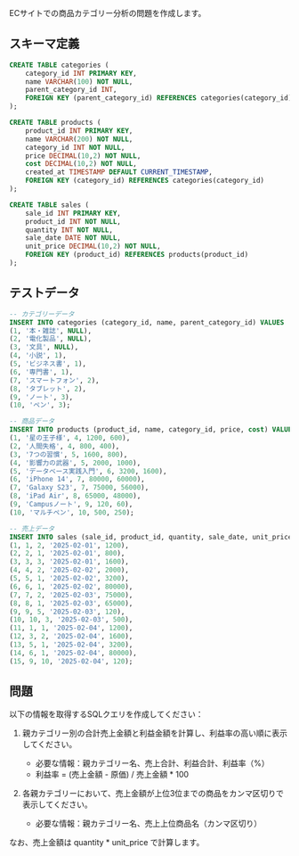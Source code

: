 ECサイトでの商品カテゴリー分析の問題を作成します。

## スキーマ定義
```sql
CREATE TABLE categories (
    category_id INT PRIMARY KEY,
    name VARCHAR(100) NOT NULL,
    parent_category_id INT,
    FOREIGN KEY (parent_category_id) REFERENCES categories(category_id)
);

CREATE TABLE products (
    product_id INT PRIMARY KEY,
    name VARCHAR(200) NOT NULL,
    category_id INT NOT NULL,
    price DECIMAL(10,2) NOT NULL,
    cost DECIMAL(10,2) NOT NULL,
    created_at TIMESTAMP DEFAULT CURRENT_TIMESTAMP,
    FOREIGN KEY (category_id) REFERENCES categories(category_id)
);

CREATE TABLE sales (
    sale_id INT PRIMARY KEY,
    product_id INT NOT NULL,
    quantity INT NOT NULL,
    sale_date DATE NOT NULL,
    unit_price DECIMAL(10,2) NOT NULL,
    FOREIGN KEY (product_id) REFERENCES products(product_id)
);
```

## テストデータ
```sql
-- カテゴリーデータ
INSERT INTO categories (category_id, name, parent_category_id) VALUES
(1, '本・雑誌', NULL),
(2, '電化製品', NULL),
(3, '文具', NULL),
(4, '小説', 1),
(5, 'ビジネス書', 1),
(6, '専門書', 1),
(7, 'スマートフォン', 2),
(8, 'タブレット', 2),
(9, 'ノート', 3),
(10, 'ペン', 3);

-- 商品データ
INSERT INTO products (product_id, name, category_id, price, cost) VALUES
(1, '星の王子様', 4, 1200, 600),
(2, '人間失格', 4, 800, 400),
(3, '7つの習慣', 5, 1600, 800),
(4, '影響力の武器', 5, 2000, 1000),
(5, 'データベース実践入門', 6, 3200, 1600),
(6, 'iPhone 14', 7, 80000, 60000),
(7, 'Galaxy S23', 7, 75000, 56000),
(8, 'iPad Air', 8, 65000, 48000),
(9, 'Campusノート', 9, 120, 60),
(10, 'マルチペン', 10, 500, 250);

-- 売上データ
INSERT INTO sales (sale_id, product_id, quantity, sale_date, unit_price) VALUES
(1, 1, 2, '2025-02-01', 1200),
(2, 2, 1, '2025-02-01', 800),
(3, 3, 3, '2025-02-01', 1600),
(4, 4, 2, '2025-02-02', 2000),
(5, 5, 1, '2025-02-02', 3200),
(6, 6, 1, '2025-02-02', 80000),
(7, 7, 2, '2025-02-03', 75000),
(8, 8, 1, '2025-02-03', 65000),
(9, 9, 5, '2025-02-03', 120),
(10, 10, 3, '2025-02-03', 500),
(11, 1, 1, '2025-02-04', 1200),
(12, 3, 2, '2025-02-04', 1600),
(13, 5, 1, '2025-02-04', 3200),
(14, 6, 1, '2025-02-04', 80000),
(15, 9, 10, '2025-02-04', 120);
```

## 問題
以下の情報を取得するSQLクエリを作成してください：

1. 親カテゴリー別の合計売上金額と利益金額を計算し、利益率の高い順に表示してください。
   - 必要な情報：親カテゴリー名、売上合計、利益合計、利益率（%）
   - 利益率 = (売上金額 - 原価) / 売上金額 * 100

2. 各親カテゴリーにおいて、売上金額が上位3位までの商品をカンマ区切りで表示してください。
   - 必要な情報：親カテゴリー名、売上上位商品名（カンマ区切り）

なお、売上金額は quantity * unit_price で計算します。
